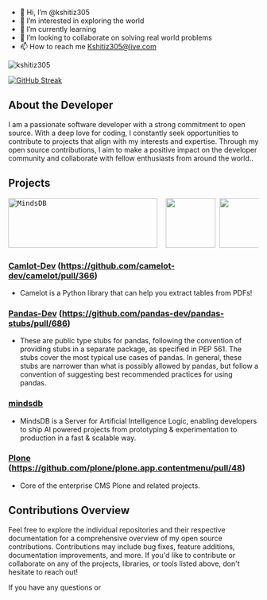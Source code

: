 - 👋 Hi, I’m @kshitiz305
- 👀 I’m interested in exploring the world
- 🌱 I’m currently learning 
- 💞️ I’m looking to collaborate on solving 
                    real world problems
- 📫 How to reach me Kshitiz305@live.com

<p align="left"> <img src="https://komarev.com/ghpvc/?username=kshitiz305&label=Profile%20views&color=0e75b6&style=flat" alt="kshitiz305" /> </p> 

[![GitHub Streak](https://streak-stats.demolab.com?user=KSHITIZ305&theme=catppuccin-macchiato&border_radius=5&date_format=j%20M%5B%20Y%5D)](https://git.io/streak-stats)

## About the Developer

I am a passionate software developer with a strong commitment to open source. With a deep love for coding, I constantly seek opportunities to contribute to projects that align with my interests and expertise. Through my open source contributions, I aim to make a positive impact on the developer community and collaborate with fellow enthusiasts from around the world..

## Projects
<pre><img width="300" src="https://uploads-ssl.webflow.com/62a8755be8bcc86e6307def8/634aea6929d4e1802257ff90_prev.png" alt="MindsDB" width="25" height="100">  <img src="https://camelot-py.readthedocs.io/en/master/_static/png/camelot-logo.png" width="100" height="100"> <img src="https://pandas.pydata.org/static/img/pandas.svg" width="200" height="100"> <img alt="Plone Logo" width="100" height="100" src="https://training.plone.org/_static/logo.svg"> <img alt="Iterative Logo" width="100" src="https://avatars.githubusercontent.com/u/39572954?s=200&v=4"> </pre>


### [Camlot-Dev](https://github.com/camelot-dev/camelot) (https://github.com/camelot-dev/camelot/pull/366)

- Camelot is a Python library that can help you extract tables from PDFs!

### [Pandas-Dev](https://github.com/pandas-dev/pandas-stubs) (https://github.com/pandas-dev/pandas-stubs/pull/686)

- These are public type stubs for pandas, following the convention of providing stubs in a separate package, as specified in PEP 561. The stubs cover the most typical use cases of pandas. In general, these stubs are narrower than what is possibly allowed by pandas, but follow a convention of suggesting best recommended practices for using pandas.
  
### [mindsdb](https://github.com/mindsdb/mindsdb)

- MindsDB is a Server for Artificial Intelligence Logic, enabling developers to ship AI powered projects from prototyping & experimentation to production in a fast & scalable way.

### [Plone](https://github.com/plone/) (https://github.com/plone/plone.app.contentmenu/pull/48)

- Core of the enterprise CMS Plone and related projects.


## Contributions Overview

Feel free to explore the individual repositories and their respective documentation for a comprehensive overview of my open source contributions. Contributions may include bug fixes, feature additions, documentation improvements, and more. If you'd like to contribute or collaborate on any of the projects, libraries, or tools listed above, don't hesitate to reach out!

If you have any questions or



<!---
kshitiz305/kshitiz305 is a ✨ special ✨ repository because its `README.md` (this file) appears on your GitHub profile.
You can click the Preview link to take a look at your changes.
--->

